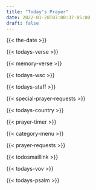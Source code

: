 ```yaml
---
title: "Today's Prayer"
date: 2022-01-28T07:00:37-05:00
draft: false
---
```

{{< the-date >}}

{{< todays-verse >}}

{{< memory-verse >}}

{{< todays-wsc >}}

{{< todays-staff >}}

<!-- {{< mission-link >}} -->

{{< special-prayer-requests >}}

{{< todays-country >}}

{{< prayer-timer >}}

{{< category-menu >}}  

{{< prayer-requests >}}

{{< todosmaillink >}}

{{< todays-vov >}}

{{< todays-psalm >}}

<script>
    function showSelectedPrayer(request) {
        if (request != 'Select Prayer Category') {//then get the prayer category
            $('#selectedPrayer').text(request);
        } else {//the "Select Prayer Category" option was selected
            $('#selectedPrayer').text("Select a Prayer Category");
        }
    };

    Number.prototype.toHHMMSS = function () {
    var sec_num = parseInt(this, 10); // don't forget the second param
    var hours   = Math.floor(sec_num / 3600);
    var minutes = Math.floor((sec_num - (hours * 3600)) / 60);
    var seconds = sec_num - (hours * 3600) - (minutes * 60);

    //set as string
        if (hours   < 10) {hours   = ""+hours;}
        if (minutes < 10) {minutes = ""+minutes;}
        if (seconds < 10) {seconds = "0"+seconds;}

        if(hours > 0){
            return hours+':'+minutes+':'+seconds;
        }else{
            return minutes+':'+seconds;
        }
    }

    var timer = 0;
    function showCount() {
        timer--;
        if (timer >= 0){
            // console.log(timer);
            document.getElementById("prayerTimer").innerHTML = "Time to Pray: " + timer.toHHMMSS();
            setTimeout(showCount, 1000); /* replicate wait 1 second */
        }
    }

    function startTimer() {
        var minutesToPray = document.querySelector('input[name="minutesToPray"]:checked').value;
        timer = 60 * minutesToPray;
        showCount();
    }

    function clearTimer() {
        timer = 0;
        document.getElementById("prayerTimer").innerHTML = "Prayer Time (Minutes)";
        //uncheck minutes radio buttons
        var minuteRadioButtons = document.getElementsByName("minutesToPray");
        for(var i=0;i<minuteRadioButtons.length;i++){
            minuteRadioButtons[i].checked = false;
        }
    }
</script>
